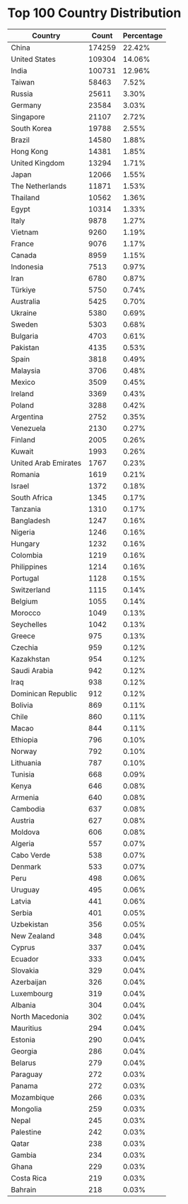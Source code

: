 # Top 100 Country Distribution
| Country | Count | Percentage |
|----|----|----|
| China | 174259 | 22.42% |
| United States | 109304 | 14.06% |
| India | 100731 | 12.96% |
| Taiwan | 58463 | 7.52% |
| Russia | 25611 | 3.30% |
| Germany | 23584 | 3.03% |
| Singapore | 21107 | 2.72% |
| South Korea | 19788 | 2.55% |
| Brazil | 14580 | 1.88% |
| Hong Kong | 14381 | 1.85% |
| United Kingdom | 13294 | 1.71% |
| Japan | 12066 | 1.55% |
| The Netherlands | 11871 | 1.53% |
| Thailand | 10562 | 1.36% |
| Egypt | 10314 | 1.33% |
| Italy | 9878 | 1.27% |
| Vietnam | 9260 | 1.19% |
| France | 9076 | 1.17% |
| Canada | 8959 | 1.15% |
| Indonesia | 7513 | 0.97% |
| Iran | 6780 | 0.87% |
| Türkiye | 5750 | 0.74% |
| Australia | 5425 | 0.70% |
| Ukraine | 5380 | 0.69% |
| Sweden | 5303 | 0.68% |
| Bulgaria | 4703 | 0.61% |
| Pakistan | 4135 | 0.53% |
| Spain | 3818 | 0.49% |
| Malaysia | 3706 | 0.48% |
| Mexico | 3509 | 0.45% |
| Ireland | 3369 | 0.43% |
| Poland | 3288 | 0.42% |
| Argentina | 2752 | 0.35% |
| Venezuela | 2130 | 0.27% |
| Finland | 2005 | 0.26% |
| Kuwait | 1993 | 0.26% |
| United Arab Emirates | 1767 | 0.23% |
| Romania | 1619 | 0.21% |
| Israel | 1372 | 0.18% |
| South Africa | 1345 | 0.17% |
| Tanzania | 1310 | 0.17% |
| Bangladesh | 1247 | 0.16% |
| Nigeria | 1246 | 0.16% |
| Hungary | 1232 | 0.16% |
| Colombia | 1219 | 0.16% |
| Philippines | 1214 | 0.16% |
| Portugal | 1128 | 0.15% |
| Switzerland | 1115 | 0.14% |
| Belgium | 1055 | 0.14% |
| Morocco | 1049 | 0.13% |
| Seychelles | 1042 | 0.13% |
| Greece | 975 | 0.13% |
| Czechia | 959 | 0.12% |
| Kazakhstan | 954 | 0.12% |
| Saudi Arabia | 942 | 0.12% |
| Iraq | 938 | 0.12% |
| Dominican Republic | 912 | 0.12% |
| Bolivia | 869 | 0.11% |
| Chile | 860 | 0.11% |
| Macao | 844 | 0.11% |
| Ethiopia | 796 | 0.10% |
| Norway | 792 | 0.10% |
| Lithuania | 787 | 0.10% |
| Tunisia | 668 | 0.09% |
| Kenya | 646 | 0.08% |
| Armenia | 640 | 0.08% |
| Cambodia | 637 | 0.08% |
| Austria | 627 | 0.08% |
| Moldova | 606 | 0.08% |
| Algeria | 557 | 0.07% |
| Cabo Verde | 538 | 0.07% |
| Denmark | 533 | 0.07% |
| Peru | 498 | 0.06% |
| Uruguay | 495 | 0.06% |
| Latvia | 441 | 0.06% |
| Serbia | 401 | 0.05% |
| Uzbekistan | 356 | 0.05% |
| New Zealand | 348 | 0.04% |
| Cyprus | 337 | 0.04% |
| Ecuador | 333 | 0.04% |
| Slovakia | 329 | 0.04% |
| Azerbaijan | 326 | 0.04% |
| Luxembourg | 319 | 0.04% |
| Albania | 304 | 0.04% |
| North Macedonia | 302 | 0.04% |
| Mauritius | 294 | 0.04% |
| Estonia | 290 | 0.04% |
| Georgia | 286 | 0.04% |
| Belarus | 279 | 0.04% |
| Paraguay | 272 | 0.03% |
| Panama | 272 | 0.03% |
| Mozambique | 266 | 0.03% |
| Mongolia | 259 | 0.03% |
| Nepal | 245 | 0.03% |
| Palestine | 242 | 0.03% |
| Qatar | 238 | 0.03% |
| Gambia | 234 | 0.03% |
| Ghana | 229 | 0.03% |
| Costa Rica | 219 | 0.03% |
| Bahrain | 218 | 0.03% |
